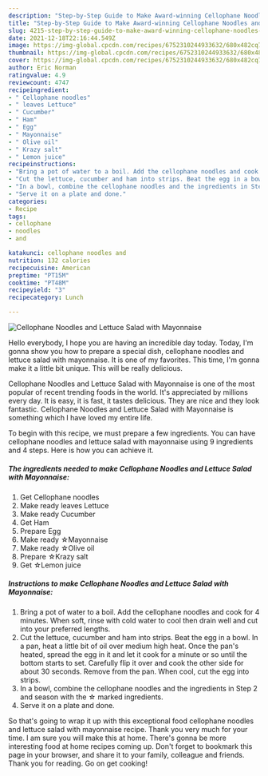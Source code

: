 ```yaml
---
description: "Step-by-Step Guide to Make Award-winning Cellophane Noodles and Lettuce Salad with Mayonnaise"
title: "Step-by-Step Guide to Make Award-winning Cellophane Noodles and Lettuce Salad with Mayonnaise"
slug: 4215-step-by-step-guide-to-make-award-winning-cellophane-noodles-and-lettuce-salad-with-mayonnaise
date: 2021-12-18T22:16:44.549Z
image: https://img-global.cpcdn.com/recipes/6752310244933632/680x482cq70/cellophane-noodles-and-lettuce-salad-with-mayonnaise-recipe-main-photo.jpg
thumbnail: https://img-global.cpcdn.com/recipes/6752310244933632/680x482cq70/cellophane-noodles-and-lettuce-salad-with-mayonnaise-recipe-main-photo.jpg
cover: https://img-global.cpcdn.com/recipes/6752310244933632/680x482cq70/cellophane-noodles-and-lettuce-salad-with-mayonnaise-recipe-main-photo.jpg
author: Eric Norman
ratingvalue: 4.9
reviewcount: 4747
recipeingredient:
- " Cellophane noodles"
- " leaves Lettuce"
- " Cucumber"
- " Ham"
- " Egg"
- " Mayonnaise"
- " Olive oil"
- " Krazy salt"
- " Lemon juice"
recipeinstructions:
- "Bring a pot of water to a boil. Add the cellophane noodles and cook for 4 minutes. When soft, rinse with cold water to cool then drain well and cut into your preferred lengths."
- "Cut the lettuce, cucumber and ham into strips. Beat the egg in a bowl. In a pan, heat a little bit of oil over medium high heat. Once the pan&#39;s heated, spread the egg in it and let it cook for a minute or so until the bottom starts to set. Carefully flip it over and cook the other side for about 30 seconds. Remove from the pan. When cool, cut the egg into strips."
- "In a bowl, combine the cellophane noodles and the ingredients in Step 2 and season with the ☆ marked ingredients."
- "Serve it on a plate and done."
categories:
- Recipe
tags:
- cellophane
- noodles
- and

katakunci: cellophane noodles and 
nutrition: 132 calories
recipecuisine: American
preptime: "PT15M"
cooktime: "PT48M"
recipeyield: "3"
recipecategory: Lunch

---
```



![Cellophane Noodles and Lettuce Salad with Mayonnaise](https://img-global.cpcdn.com/recipes/6752310244933632/680x482cq70/cellophane-noodles-and-lettuce-salad-with-mayonnaise-recipe-main-photo.jpg)

Hello everybody, I hope you are having an incredible day today. Today, I'm gonna show you how to prepare a special dish, cellophane noodles and lettuce salad with mayonnaise. It is one of my favorites. This time, I'm gonna make it a little bit unique. This will be really delicious.

Cellophane Noodles and Lettuce Salad with Mayonnaise is one of the most popular of recent trending foods in the world. It's appreciated by millions every day. It is easy, it is fast, it tastes delicious. They are nice and they look fantastic. Cellophane Noodles and Lettuce Salad with Mayonnaise is something which I have loved my entire life.




To begin with this recipe, we must prepare a few ingredients. You can have cellophane noodles and lettuce salad with mayonnaise using 9 ingredients and 4 steps. Here is how you can achieve it.

<!--inarticleads1-->

##### The ingredients needed to make Cellophane Noodles and Lettuce Salad with Mayonnaise:

1. Get  Cellophane noodles
1. Make ready  leaves Lettuce
1. Make ready  Cucumber
1. Get  Ham
1. Prepare  Egg
1. Make ready  ☆Mayonnaise
1. Make ready  ☆Olive oil
1. Prepare  ☆Krazy salt
1. Get  ☆Lemon juice




<!--inarticleads2-->

##### Instructions to make Cellophane Noodles and Lettuce Salad with Mayonnaise:

1. Bring a pot of water to a boil. Add the cellophane noodles and cook for 4 minutes. When soft, rinse with cold water to cool then drain well and cut into your preferred lengths.
1. Cut the lettuce, cucumber and ham into strips. Beat the egg in a bowl. In a pan, heat a little bit of oil over medium high heat. Once the pan&#39;s heated, spread the egg in it and let it cook for a minute or so until the bottom starts to set. Carefully flip it over and cook the other side for about 30 seconds. Remove from the pan. When cool, cut the egg into strips.
1. In a bowl, combine the cellophane noodles and the ingredients in Step 2 and season with the ☆ marked ingredients.
1. Serve it on a plate and done.




So that's going to wrap it up with this exceptional food cellophane noodles and lettuce salad with mayonnaise recipe. Thank you very much for your time. I am sure you will make this at home. There's gonna be more interesting food at home recipes coming up. Don't forget to bookmark this page in your browser, and share it to your family, colleague and friends. Thank you for reading. Go on get cooking!

